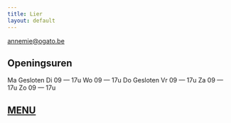 ```yaml
---
title: Lier
layout: default
---
```


[annemie@ogato.be](mailto:annemie@ogato.be)

## Openingsuren

Ma  Gesloten
Di  09 &mdash; 17u
Wo  09 &mdash; 17u
Do  Gesloten
Vr  09 &mdash; 17u
Za  09 &mdash; 17u
Zo  09 &mdash; 17u

## [MENU](/menu.pdf)
